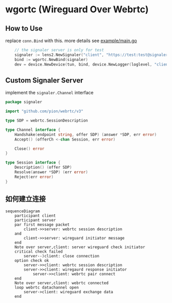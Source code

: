 # wgortc (Wireguard Over Webrtc)

## How to Use

replace `conn.Bind` with this. more details see [example/main.go](./example/main.go)

```go
	// the signaler server is only for test
	signaler := lens2.NewSignaler("client", "https://test:test@signaler.slive.fun")
	bind := wgortc.NewBind(signaler)
	dev = device.NewDevice(tun, bind, device.NewLogger(loglevel, "client"))
```

## Custom Signaler Server

implement the `signaler.Channel` interface

```go
package signaler

import "github.com/pion/webrtc/v3"

type SDP = webrtc.SessionDescription

type Channel interface {
	Handshake(endpoint string, offer SDP) (answer *SDP, err error)
	Accept() (offerCh <-chan Session, err error)

	Close() error
}

type Session interface {
	Description() (offer SDP)
	Resolve(answer *SDP) (err error)
	Reject(err error)
}
```

## 如何建立连接

```mermaid
sequenceDiagram
    participant client
    participant server
    par first message packet
        client->>server: webrtc session description
    and
        client->>server: wireguard initiator message
    end
    Note over server,client: server wireguard check initiator
    critical check failed
        server--)client: close connection
    option check ok
        server->>client: webrtc session description
        server->>client: wiregaurd response initiator
    		server->>client: webrtc pair connect
    end
    Note over server,client: webrtc connected
    loop webrtc datachannel open
        server->client: wireguard exchange data
    end
```
